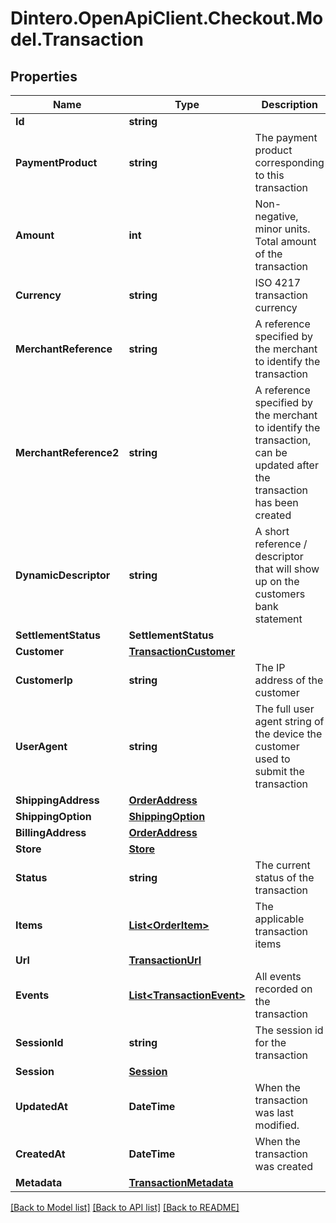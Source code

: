 # Dintero.OpenApiClient.Checkout.Model.Transaction

## Properties

Name | Type | Description | Notes
------------ | ------------- | ------------- | -------------
**Id** | **string** |  | [optional] 
**PaymentProduct** | **string** | The payment product corresponding to this transaction  | 
**Amount** | **int** | Non-negative, minor units. Total amount of the transaction  | 
**Currency** | **string** | ISO 4217 transaction currency | 
**MerchantReference** | **string** | A reference specified by the merchant to identify the transaction  | [optional] 
**MerchantReference2** | **string** | A reference specified by the merchant to identify the transaction, can be updated after the transaction has been created  | [optional] 
**DynamicDescriptor** | **string** | A short reference / descriptor that will show up on the customers bank statement  | [optional] 
**SettlementStatus** | **SettlementStatus** |  | [optional] 
**Customer** | [**TransactionCustomer**](TransactionCustomer.md) |  | [optional] 
**CustomerIp** | **string** | The IP address of the customer | [optional] 
**UserAgent** | **string** | The full user agent string of the device the customer used to submit the transaction  | [optional] 
**ShippingAddress** | [**OrderAddress**](OrderAddress.md) |  | [optional] 
**ShippingOption** | [**ShippingOption**](ShippingOption.md) |  | [optional] 
**BillingAddress** | [**OrderAddress**](OrderAddress.md) |  | [optional] 
**Store** | [**Store**](Store.md) |  | [optional] 
**Status** | **string** | The current status of the transaction | [optional] [readonly] 
**Items** | [**List&lt;OrderItem&gt;**](OrderItem.md) | The applicable transaction items  | [optional] 
**Url** | [**TransactionUrl**](TransactionUrl.md) |  | [optional] 
**Events** | [**List&lt;TransactionEvent&gt;**](TransactionEvent.md) | All events recorded on the transaction  | [optional] 
**SessionId** | **string** | The session id for the transaction | [optional] 
**Session** | [**Session**](Session.md) |  | [optional] 
**UpdatedAt** | **DateTime** | When the transaction was last modified. | [optional] 
**CreatedAt** | **DateTime** | When the transaction was created | [optional] 
**Metadata** | [**TransactionMetadata**](TransactionMetadata.md) |  | [optional] 

[[Back to Model list]](../README.md#documentation-for-models) [[Back to API list]](../README.md#documentation-for-api-endpoints) [[Back to README]](../README.md)

